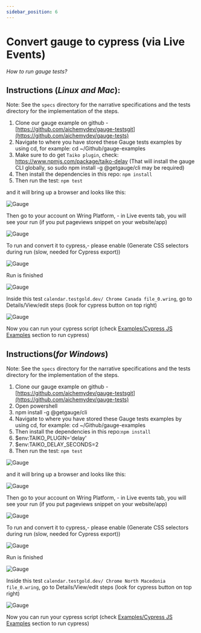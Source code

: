 ```yaml
---
sidebar_position: 6
---
```


# Convert gauge to cypress (via Live Events)

*How to run gauge tests?*

## Instructions (*Linux and Mac*): 

Note: See the `specs` directory for the narrative specifications and the tests directory for the implementation of the steps.

1. Clone our gauge example on github - [https://github.com/aichemydev/gauge-testsgit](https://github.com/aichemydev/gauge-tests)
2. Navigate to where you have stored these Gauge tests examples by using cd, for example: cd ~/Github/gauge-examples 
3. Make sure to do get `Taiko plugin`, check: https://www.npmjs.com/package/taiko-delay (That will install the gauge CLI globally, so sudo npm install -g @getgauge/cli may be required)
4. Then install the dependencies in this repo: `npm install`
5. Then run the test: `npm test`

and it will bring up a browser and looks like this: 

 ![Gauge](/img/taiko1.png)

 Then go to your account on Wring Platform, - in Live events tab, you will see your run (if you put pageviews snippet on your website/app)

  ![Gauge](/img/taiko2.png)

To run and convert it to cypress,-  please enable (Generate CSS selectors during run (slow, needed for Cypress export)) 

  ![Gauge](/img/taiko3.png)

Run is finished

  ![Gauge](/img/taiko4.png)

Inside this test `calendar.testgold.dev/ Chrome Canada file_0.wring`, go to Details/View/edit steps (look for cypress button on top right)

  ![Gauge](/img/taiko5.png)

Now you can run your cypress script (check [Examples/Cypress JS Examples](https://aichemydev.github.io/Wring_docs/docs/Examples/cypress) section to run cypress)


## Instructions(*for Windows*)

Note: See the `specs` directory for the narrative specifications and the tests directory for the implementation of the steps.

1. Clone our gauge example on github - [https://github.com/aichemydev/gauge-testsgit](https://github.com/aichemydev/gauge-tests)
2. Open powershell
3. npm install -g @getgauge/cli
4. Navigate to where you have stored these Gauge tests examples by using cd, for example: cd ~/Github/gauge-examples
5. Then install the dependencies in this repo:`npm install`
6. $env:TAIKO_PLUGIN='delay'
7. $env:TAIKO_DELAY_SECONDS=2
8. Then run the test: `npm test`

  ![Gauge](/img/taiko6.png)

and it will bring up a browser and looks like this: 

 ![Gauge](/img/taiko1.png)

Then go to your account on Wring Platform, - in Live events tab, you will see your run (if you put pageviews snippet on your website/app)

  ![Gauge](/img/taiko7.png)

To run and convert it to cypress,-  please enable (Generate CSS selectors during run (slow, needed for Cypress export)) 

  ![Gauge](/img/taiko3.png)

Run is finished

  ![Gauge](/img/taiko8.png)

Inside this test `calendar.testgold.dev/ Chrome North Macedonia file_0.wring`, go to Details/View/edit steps (look for cypress button on top right)

  ![Gauge](/img/taiko9.png)

Now you can run your cypress script (check [Examples/Cypress JS Examples](https://aichemydev.github.io/Wring_docs/docs/Examples/cypress) section to run cypress)



